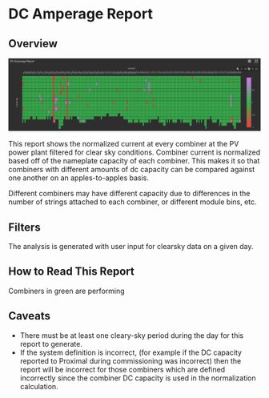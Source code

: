 # DC Amperage Report
## Overview
![DC Amperage image](./assets/dc_amperage.png)

This report shows the normalized current at every combiner at the PV power plant filtered for clear sky conditions.  Combiner current is normalized based off of the nameplate capacity of each combiner.  This makes it so that combiners with different amounts of dc capacity can be compared against one another on an apples-to-apples basis.

Different combiners may have different capacity due to differences in the number of strings attached to each combiner, or different module bins, etc.

## Filters
The analysis is generated with user input for clearsky data on a given day.

## How to Read This Report
Combiners in green are performing

## Caveats
- There must be at least one cleary-sky period during the day for this report to generate.
- If the system definition is incorrect, (for example if the DC capacity reported to Proximal during commissioning was incorrect) then the report will be incorrect for those combiners which are defined incorrectly since the combiner DC capacity is used in the normalization calculation.
